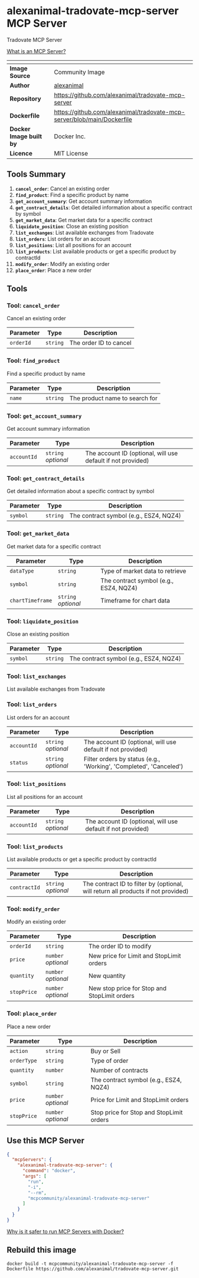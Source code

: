 # alexanimal-tradovate-mcp-server MCP Server

Tradovate MCP Server

[What is an MCP Server?](https://www.anthropic.com/news/model-context-protocol)

| <!-- --> | <!-- --> |
|-----------|---------|
| **Image Source** | Community Image |
| **Author** | [alexanimal](https://github.com/alexanimal) |
| **Repository** | https://github.com/alexanimal/tradovate-mcp-server |
| **Dockerfile** | https://github.com/alexanimal/tradovate-mcp-server/blob/main/Dockerfile |
| **Docker Image built by** | Docker Inc. |
| **Licence** | MIT License |

## Tools Summary

 1. **`cancel_order`**: Cancel an existing order
 1. **`find_product`**: Find a specific product by name
 1. **`get_account_summary`**: Get account summary information
 1. **`get_contract_details`**: Get detailed information about a specific contract by symbol
 1. **`get_market_data`**: Get market data for a specific contract
 1. **`liquidate_position`**: Close an existing position
 1. **`list_exchanges`**: List available exchanges from Tradovate
 1. **`list_orders`**: List orders for an account
 1. **`list_positions`**: List all positions for an account
 1. **`list_products`**: List available products or get a specific product by contractId
 1. **`modify_order`**: Modify an existing order
 1. **`place_order`**: Place a new order

## Tools

### Tool: **`cancel_order`**

Cancel an existing order

| Parameter | Type | Description |
| - | - | - |
| `orderId` | `string` | The order ID to cancel |

### Tool: **`find_product`**

Find a specific product by name

| Parameter | Type | Description |
| - | - | - |
| `name` | `string` | The product name to search for |

### Tool: **`get_account_summary`**

Get account summary information

| Parameter | Type | Description |
| - | - | - |
| `accountId` | `string` *optional* | The account ID (optional, will use default if not provided) |

### Tool: **`get_contract_details`**

Get detailed information about a specific contract by symbol

| Parameter | Type | Description |
| - | - | - |
| `symbol` | `string` | The contract symbol (e.g., ESZ4, NQZ4) |

### Tool: **`get_market_data`**

Get market data for a specific contract

| Parameter | Type | Description |
| - | - | - |
| `dataType` | `string` | Type of market data to retrieve |
| `symbol` | `string` | The contract symbol (e.g., ESZ4, NQZ4) |
| `chartTimeframe` | `string` *optional* | Timeframe for chart data |

### Tool: **`liquidate_position`**

Close an existing position

| Parameter | Type | Description |
| - | - | - |
| `symbol` | `string` | The contract symbol (e.g., ESZ4, NQZ4) |

### Tool: **`list_exchanges`**

List available exchanges from Tradovate

### Tool: **`list_orders`**

List orders for an account

| Parameter | Type | Description |
| - | - | - |
| `accountId` | `string` *optional* | The account ID (optional, will use default if not provided) |
| `status` | `string` *optional* | Filter orders by status (e.g., 'Working', 'Completed', 'Canceled') |

### Tool: **`list_positions`**

List all positions for an account

| Parameter | Type | Description |
| - | - | - |
| `accountId` | `string` *optional* | The account ID (optional, will use default if not provided) |

### Tool: **`list_products`**

List available products or get a specific product by contractId

| Parameter | Type | Description |
| - | - | - |
| `contractId` | `string` *optional* | The contract ID to filter by (optional, will return all products if not provided) |

### Tool: **`modify_order`**

Modify an existing order

| Parameter | Type | Description |
| - | - | - |
| `orderId` | `string` | The order ID to modify |
| `price` | `number` *optional* | New price for Limit and StopLimit orders |
| `quantity` | `number` *optional* | New quantity |
| `stopPrice` | `number` *optional* | New stop price for Stop and StopLimit orders |

### Tool: **`place_order`**

Place a new order

| Parameter | Type | Description |
| - | - | - |
| `action` | `string` | Buy or Sell |
| `orderType` | `string` | Type of order |
| `quantity` | `number` | Number of contracts |
| `symbol` | `string` | The contract symbol (e.g., ESZ4, NQZ4) |
| `price` | `number` *optional* | Price for Limit and StopLimit orders |
| `stopPrice` | `number` *optional* | Stop price for Stop and StopLimit orders |

## Use this MCP Server

```json
{
  "mcpServers": {
    "alexanimal-tradovate-mcp-server": {
      "command": "docker",
      "args": [
        "run",
        "-i",
        "--rm",
        "mcpcommunity/alexanimal-tradovate-mcp-server"
      ]
    }
  }
}
```

[Why is it safer to run MCP Servers with Docker?](https://www.docker.com/blog/the-model-context-protocol-simplifying-building-ai-apps-with-anthropic-claude-desktop-and-docker/)

## Rebuild this image

```console
docker build -t mcpcommunity/alexanimal-tradovate-mcp-server -f Dockerfile https://github.com/alexanimal/tradovate-mcp-server.git
```

